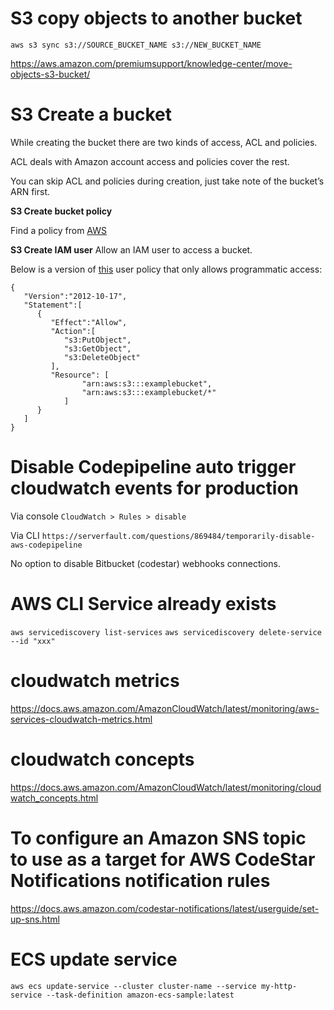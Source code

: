 # S3 copy objects to another bucket

`aws s3 sync s3://SOURCE_BUCKET_NAME s3://NEW_BUCKET_NAME`

https://aws.amazon.com/premiumsupport/knowledge-center/move-objects-s3-bucket/

# S3 Create a bucket
While creating the bucket there are two kinds of access, ACL and policies.

ACL deals with Amazon account access and policies cover the rest.

You can skip ACL and policies during creation, just take note of the bucket’s ARN first.

**S3 Create bucket policy**

Find a policy from [AWS](https://docs.aws.amazon.com/AmazonS3/latest/dev/example-bucket-policies.html)

**S3 Create IAM user**
Allow an IAM user to access a bucket.

Below is a version of [this](https://docs.aws.amazon.com/AmazonS3/latest/dev/example-policies-s3.html#iam-policy-ex0) user policy that only allows programmatic access:

```
{
   "Version":"2012-10-17",
   "Statement":[
      {
         "Effect":"Allow",
         "Action":[
            "s3:PutObject",
            "s3:GetObject",
            "s3:DeleteObject"
         ],
         "Resource": [
                "arn:aws:s3:::examplebucket",
                "arn:aws:s3:::examplebucket/*"
            ]
      }
   ]
}
```

# Disable Codepipeline auto trigger cloudwatch events for production
Via console 
`CloudWatch > Rules > disable`

Via CLI
`https://serverfault.com/questions/869484/temporarily-disable-aws-codepipeline`

No option to disable Bitbucket (codestar) webhooks connections.

# AWS CLI Service already exists
`aws servicediscovery list-services`
`aws servicediscovery delete-service --id "xxx"`

# cloudwatch metrics
https://docs.aws.amazon.com/AmazonCloudWatch/latest/monitoring/aws-services-cloudwatch-metrics.html

# cloudwatch concepts
https://docs.aws.amazon.com/AmazonCloudWatch/latest/monitoring/cloudwatch_concepts.html

# To configure an Amazon SNS topic to use as a target for AWS CodeStar Notifications notification rules
https://docs.aws.amazon.com/codestar-notifications/latest/userguide/set-up-sns.html

# ECS update service

`aws ecs update-service --cluster cluster-name --service my-http-service --task-definition amazon-ecs-sample:latest`